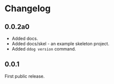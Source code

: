 # Changelog

## 0.0.2a0

- Added docs.
- Added docs/skel - an example skeleton project.
- Added `ddog version` command.

## 0.0.1

First public release.
